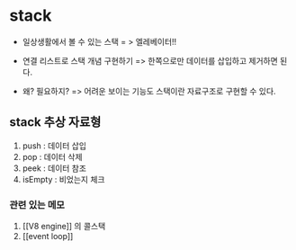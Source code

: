 # stack

- 일상생활에서 볼 수 있는 스택
  = > 엘레베이터!!

- 연결 리스트로 스택 개념 구현하기
  => 한쪽으로만 데이터를 삽입하고 제거하면 된다.

- 왜? 필요하지?
  => 어려운 보이는 기능도 스택이란 자료구조로 구현할 수 있다.

## stack 추상 자료형

1. push : 데이터 삽입
2. pop : 데이터 삭제
3. peek : 데이터 참조
4. isEmpty : 비었는지 체크

### 관련 있는 메모

1. [[V8 engine]] 의 콜스택
2. [[event loop]]
